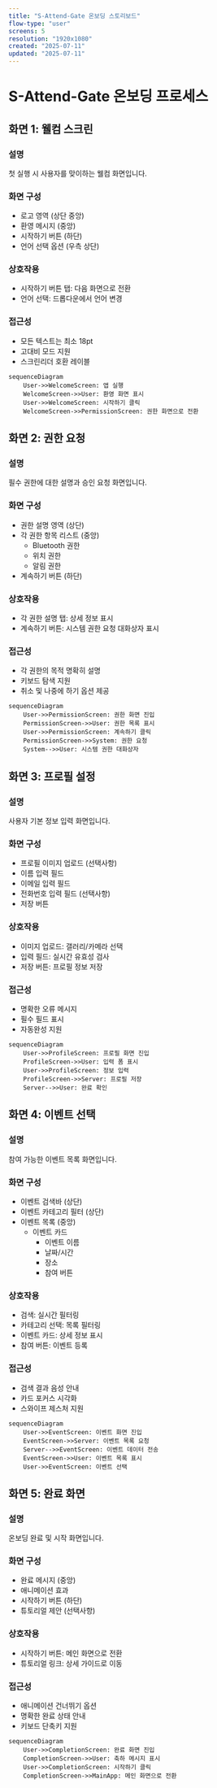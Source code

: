 ```yaml
---
title: "S-Attend-Gate 온보딩 스토리보드"
flow-type: "user"
screens: 5
resolution: "1920x1080"
created: "2025-07-11"
updated: "2025-07-11"
---
```


# S-Attend-Gate 온보딩 프로세스

## 화면 1: 웰컴 스크린

### 설명
첫 실행 시 사용자를 맞이하는 웰컴 화면입니다.

### 화면 구성
- 로고 영역 (상단 중앙)
- 환영 메시지 (중앙)
- 시작하기 버튼 (하단)
- 언어 선택 옵션 (우측 상단)

### 상호작용
- 시작하기 버튼 탭: 다음 화면으로 전환
- 언어 선택: 드롭다운에서 언어 변경

### 접근성
- 모든 텍스트는 최소 18pt
- 고대비 모드 지원
- 스크린리더 호환 레이블

```mermaid
sequenceDiagram
    User->>WelcomeScreen: 앱 실행
    WelcomeScreen->>User: 환영 화면 표시
    User->>WelcomeScreen: 시작하기 클릭
    WelcomeScreen->>PermissionScreen: 권한 화면으로 전환
```

## 화면 2: 권한 요청

### 설명
필수 권한에 대한 설명과 승인 요청 화면입니다.

### 화면 구성
- 권한 설명 영역 (상단)
- 각 권한 항목 리스트 (중앙)
  - Bluetooth 권한
  - 위치 권한
  - 알림 권한
- 계속하기 버튼 (하단)

### 상호작용
- 각 권한 설명 탭: 상세 정보 표시
- 계속하기 버튼: 시스템 권한 요청 대화상자 표시

### 접근성
- 각 권한의 목적 명확히 설명
- 키보드 탐색 지원
- 취소 및 나중에 하기 옵션 제공

```mermaid
sequenceDiagram
    User->>PermissionScreen: 권한 화면 진입
    PermissionScreen->>User: 권한 목록 표시
    User->>PermissionScreen: 계속하기 클릭
    PermissionScreen->>System: 권한 요청
    System-->>User: 시스템 권한 대화상자
```

## 화면 3: 프로필 설정

### 설명
사용자 기본 정보 입력 화면입니다.

### 화면 구성
- 프로필 이미지 업로드 (선택사항)
- 이름 입력 필드
- 이메일 입력 필드
- 전화번호 입력 필드 (선택사항)
- 저장 버튼

### 상호작용
- 이미지 업로드: 갤러리/카메라 선택
- 입력 필드: 실시간 유효성 검사
- 저장 버튼: 프로필 정보 저장

### 접근성
- 명확한 오류 메시지
- 필수 필드 표시
- 자동완성 지원

```mermaid
sequenceDiagram
    User->>ProfileScreen: 프로필 화면 진입
    ProfileScreen->>User: 입력 폼 표시
    User->>ProfileScreen: 정보 입력
    ProfileScreen->>Server: 프로필 저장
    Server-->>User: 완료 확인
```

## 화면 4: 이벤트 선택

### 설명
참여 가능한 이벤트 목록 화면입니다.

### 화면 구성
- 이벤트 검색바 (상단)
- 이벤트 카테고리 필터 (상단)
- 이벤트 목록 (중앙)
  - 이벤트 카드
    - 이벤트 이름
    - 날짜/시간
    - 장소
    - 참여 버튼

### 상호작용
- 검색: 실시간 필터링
- 카테고리 선택: 목록 필터링
- 이벤트 카드: 상세 정보 표시
- 참여 버튼: 이벤트 등록

### 접근성
- 검색 결과 음성 안내
- 카드 포커스 시각화
- 스와이프 제스처 지원

```mermaid
sequenceDiagram
    User->>EventScreen: 이벤트 화면 진입
    EventScreen->>Server: 이벤트 목록 요청
    Server-->>EventScreen: 이벤트 데이터 전송
    EventScreen->>User: 이벤트 목록 표시
    User->>EventScreen: 이벤트 선택
```

## 화면 5: 완료 화면

### 설명
온보딩 완료 및 시작 화면입니다.

### 화면 구성
- 완료 메시지 (중앙)
- 애니메이션 효과
- 시작하기 버튼 (하단)
- 튜토리얼 제안 (선택사항)

### 상호작용
- 시작하기 버튼: 메인 화면으로 전환
- 튜토리얼 링크: 상세 가이드로 이동

### 접근성
- 애니메이션 건너뛰기 옵션
- 명확한 완료 상태 안내
- 키보드 단축키 지원

```mermaid
sequenceDiagram
    User->>CompletionScreen: 완료 화면 진입
    CompletionScreen->>User: 축하 메시지 표시
    User->>CompletionScreen: 시작하기 클릭
    CompletionScreen->>MainApp: 메인 화면으로 전환
```
